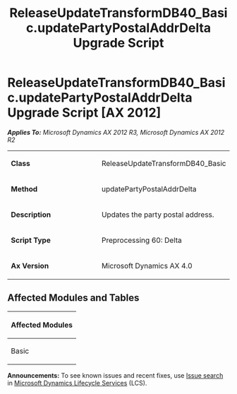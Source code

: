 ﻿---
title: ReleaseUpdateTransformDB40_Basic.updatePartyPostalAddrDelta Upgrade Script
TOCTitle: ReleaseUpdateTransformDB40_Basic.updatePartyPostalAddrDelta Upgrade Script
ms:assetid: e1954153-0b38-c6f9-bbda-ae43a40769b3
ms:mtpsurl: https://msdn.microsoft.com/en-us/library/JJ737324(v=AX.60)
ms:contentKeyID: 49711765
ms.date: 05/18/2015
mtps_version: v=AX.60
---

# ReleaseUpdateTransformDB40\_Basic.updatePartyPostalAddrDelta Upgrade Script [AX 2012]


_**Applies To:** Microsoft Dynamics AX 2012 R3, Microsoft Dynamics AX 2012 R2_

<table>
<colgroup>
<col style="width: 50%" />
<col style="width: 50%" />
</colgroup>
<tbody>
<tr class="odd">
<td><p><strong>Class</strong></p></td>
<td><p>ReleaseUpdateTransformDB40_Basic</p></td>
</tr>
<tr class="even">
<td><p><strong>Method</strong></p></td>
<td><p>updatePartyPostalAddrDelta</p></td>
</tr>
<tr class="odd">
<td><p><strong>Description</strong></p></td>
<td><p>Updates the party postal address.</p></td>
</tr>
<tr class="even">
<td><p><strong>Script Type</strong></p></td>
<td><p>Preprocessing 60: Delta</p></td>
</tr>
<tr class="odd">
<td><p><strong>Ax Version</strong></p></td>
<td><p>Microsoft Dynamics AX 4.0</p></td>
</tr>
</tbody>
</table>


## Affected Modules and Tables

<table>
<colgroup>
<col style="width: 100%" />
</colgroup>
<thead>
<tr class="header">
<th><p>Affected Modules</p></th>
</tr>
</thead>
<tbody>
<tr class="odd">
<td><p>Basic</p></td>
</tr>
</tbody>
</table>

  
**Announcements:** To see known issues and recent fixes, use [Issue search](http://go.microsoft.com/fwlink/?linkid=389258) in [Microsoft Dynamics Lifecycle Services](http://go.microsoft.com/fwlink/?linkid=306505) (LCS).

